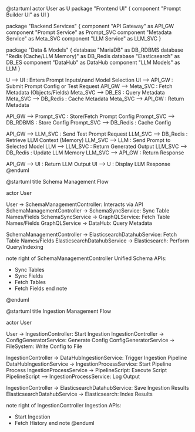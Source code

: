 @startuml
actor User as U
package "Frontend UI" {
  component "Prompt Builder UI" as UI
}

package "Backend Services" {
  component "API Gateway" as API_GW
  component "Prompt Service" as Prompt_SVC
  component "Metadata Service" as Meta_SVC
  component "LLM Service" as LLM_SVC
}

package "Data & Models" {
  database "MariaDB" as DB_RDBMS
  database "Redis (Cache/LLM Memory)" as DB_Redis
  database "Elasticsearch" as DB_ES
  component "DataHub" as DataHub
  component "LLM Models" as LLM
}

U --> UI : Enters Prompt Inputs\nand Model Selection
UI --> API_GW : Submit Prompt Config or Test Request
API_GW --> Meta_SVC : Fetch Metadata (Objects/Fields)
Meta_SVC --> DB_ES : Query Metadata
Meta_SVC --> DB_Redis : Cache Metadata
Meta_SVC --> API_GW : Return Metadata

API_GW --> Prompt_SVC : Store/Fetch Prompt Config
Prompt_SVC --> DB_RDBMS : Store Config
Prompt_SVC --> DB_Redis : Cache Config

API_GW --> LLM_SVC : Send Test Prompt Request
LLM_SVC --> DB_Redis : Retrieve LLM Context (Memory)
LLM_SVC --> LLM : Send Prompt to Selected Model
LLM --> LLM_SVC : Return Generated Output
LLM_SVC --> DB_Redis : Update LLM Memory
LLM_SVC --> API_GW : Return Response

API_GW --> UI : Return LLM Output
UI --> U : Display LLM Response
@enduml


@startuml
title Schema Management Flow

actor User

User -> SchemaManagementController: Interacts via API
SchemaManagementController -> SchemaSyncService: Sync Table Names/Fields
SchemaSyncService -> GraphQLService: Fetch Table Names/Fields
GraphQLService -> DataHub: Query Metadata

SchemaManagementController -> ElasticsearchDatahubService: Fetch Table Names/Fields
ElasticsearchDatahubService -> Elasticsearch: Perform Query/Indexing

note right of SchemaManagementController
Unified Schema APIs:
- Sync Tables
- Sync Fields
- Fetch Tables
- Fetch Fields
end note

@enduml

@startuml
title Ingestion Management Flow

actor User

User -> IngestionController: Start Ingestion
IngestionController -> ConfigGeneratorService: Generate Config
ConfigGeneratorService -> FileSystem: Write Config to File

IngestionController -> DataHubIngestionService: Trigger Ingestion Pipeline
DataHubIngestionService -> IngestionProcessService: Start Pipeline Process
IngestionProcessService -> PipelineScript: Execute Script
PipelineScript --> IngestionProcessService: Log Output

IngestionController -> ElasticsearchDatahubService: Save Ingestion Results
ElasticsearchDatahubService -> Elasticsearch: Index Results

note right of IngestionController
Ingestion APIs:
- Start Ingestion
- Fetch History
end note
@enduml
